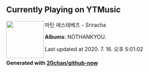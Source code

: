 ## Currently Playing on YTMusic

[<img align="left" width="100" src="https://lh3.googleusercontent.com/Xmpl-W64i9hc2H6Te_hzIYE8sS1GxjMa_kQwmLVrYT5NZuxpQQT4EJCg7UQ0pwBKrJ-GHMSlSvErXAvy">](https://music.youtube.com/channel/UC_Rbh27IHdXhL6LJdlOTOEQ)

마틴 에스테베즈 - Sriracha

**Albums**: NOTHANKYOU.

Last updated at 2020. 7. 16. 오후 5:01:02

#### Generated with [20chan/github-now](https://github.com/20chan/github-now)


<!--
**20chan/20chan** is a ✨ _special_ ✨ repository because its `README.md` (this file) appears on your GitHub profile.

Here are some ideas to get you started:

- 🔭 I’m currently working on ...
- 🌱 I’m currently learning ...
- 👯 I’m looking to collaborate on ...
- 🤔 I’m looking for help with ...
- 💬 Ask me about ...
- 📫 How to reach me: ...
- 😄 Pronouns: ...
- ⚡ Fun fact: ...
-->
